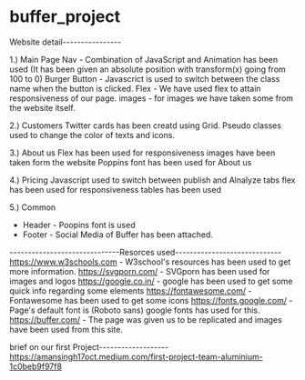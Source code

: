 # buffer_project
Website detail----------------

1.) Main Page
Nav - Combination of JavaScript and Animation has been used (It has been given an absolute position with transform(x) going from 100 to 0)
Burger Button - Javascrict is used to switch between the class name when the button is clicked.
Flex - We have used flex to attain responsiveness of our page.
images - for images we have taken some from the website itself.

2.) Customers
Twitter cards has been creatd using Grid.
Pseudo classes used to change the color of texts and icons.

3.) About us
Flex has been used for responsiveness
images have been taken form the website
Poppins font has been used for About us

4.) Pricing
Javascript used to switch between publish and Alnalyze tabs
flex has been used for responsiveness
tables has been used

5.) Common
- Header - Poopins font is used 
- Footer - Social Media of Buffer has been attached.
           

------------------------------Resorces used-----------------------------
https://www.w3schools.com -  W3school's resources has been used to get more information.
https://svgporn.com/ -  SVGporn has been used for images and logos
https://google.co.in/ - google has been used to get some quick info regarding some elements
https://fontawesome.com/ - Fontawesome has been used to get some icons
https://fonts.google.com/ - Page's default font is (Roboto sans) google fonts has used for this.
https://buffer.com/ - The page was given us to be replicated and images have been used from this site.


brief on our first Project-------------------
https://amansingh17oct.medium.com/first-project-team-aluminium-1c0beb9f97f8

